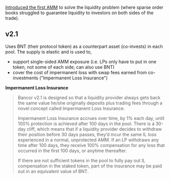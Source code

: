 ---
---

[Introduced the first AMM](https://docs.bancor.network/getting-started/the-v2-difference) to solve the liquidity problem (where sparse order books struggled to guarantee liquidity to investors on both sides of the trade).

## v2.1

Uses BNT (their protocol token) as a counterpart asset (co-invests) in each pool. The supply is elastic and is used to,

- support single-sided AMM exposure (i.e. LPs only have to put in one token, not some of each side; can also use BNT)
- cover the cost of impermanent loss with swap fees earned from co-investments ("Impermanent Loss Insurance")

**Impermanent Loss Insurance**

> Bancor v2.1 is designed so that a liquidity provider always gets back the same value he/she originally deposits plus trading fees through a novel concept called Impermanent Loss Insurance.
>
> Impermanent Loss Insurance accrues over time, by 1% each day, until 100% protection is achieved after 100 days in the pool. There is a 30-day cliff, which means that if a liquidity provider decides to withdraw their position before 30 days passes, they’d incur the same IL loss experienced in a normal, unprotected AMM. If an LP withdraws any time after 100 days, they receive 100% compensation for any loss that occurred in the first 100 days, or anytime thereafter.
>
> If there are not sufficient tokens in the pool to fully pay out IL compensation in the staked token, part of the insurance may be paid out in an equivalent value of BNT.
